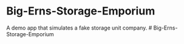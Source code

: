# Big-Erns-Storage-Emporium
A demo app that simulates a fake storage unit company.  # Big-Erns-Storage-Emporium
